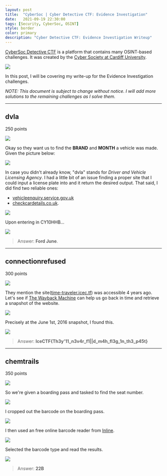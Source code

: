 ```yaml
---
layout: post
title:  "CyberSoc | Cyber Detective CTF: Evidence Investigation"
date:   2021-09-19 22:30:00
tags: [Security, CyberSoc, OSINT]
style: border
color: primary
description: "Cyber Detective CTF: Evidence Investigation Writeup"
---
```


[CyberSoc Detective CTF](https://ctf.cybersoc.wales/) is a platform that contains many OSINT-based challenges. It was created by the [Cyber Society at Cardiff University](https://cybersoc.wales/about).

![](https://i.imgur.com/nJMDhzV.png)


In this post, I will be covering my write-up for the Evidence Investigation challenges. 

*NOTE: This document is subject to change without notice. I will add more solutions to the remaining challenges as I solve them.*

---

## dvla

250 points

![](https://i.imgur.com/NF23h0l.png)

Okay so they want us to find the **BRAND** and **MONTH** a vehicle was made. Given the picture below:

![](https://i.imgur.com/Db64W7p.png)

In case you didn't already know, "dvla" stands for *Driver and Vehicle Licensing Agency*. I had a little bit of an issue finding a proper site that I could input a license plate into and it return the desired output. That said, I did find two reliable ones:

- [vehicleenquiry.service.gov.uk](https://vehicleenquiry.service.gov.uk/)
- [checkcardetails.co.uk](https://www.checkcardetails.co.uk/).

![](https://i.imgur.com/wq4Vvzl.png)

Upon entering in CY10HHB...

![](https://i.imgur.com/X92bfXJ.png)

>Answer: **Ford June**.

---

## connectionrefused

300 points

![](https://i.imgur.com/gc2qYlT.png)

They mention the site([time-traveler.icec.tf](http://time-traveler.icec.tf/)) was accessible 4 years ago. Let's see if [The Wayback Machine](https://archive.org/web/) can help us go back in time and retrieve a snapshot of the website.

![](https://i.imgur.com/VwXuUnp.png)

Precisely at the June 1st, 2016 snapshot, I found this.

![](https://i.imgur.com/87WBakG.png)

>Answer: **IceCTF{Th3y'11_n3v4r_f1|\|d_m4h_fl3g_1n_th3_p45t}**

---

## chemtrails

350 points

![](https://i.imgur.com/yFt8rqT.png)

So we're given a boarding pass and tasked to find the seat number.

![](https://i.imgur.com/uyrClMw.png)

I cropped out the barcode on the boarding pass.

![](https://i.imgur.com/Gf8mPnN.png)

I then used an free online barcode reader from [Inline](https://online-barcode-reader.inliteresearch.com/).

![](https://i.imgur.com/q6rYDCL.png)

Selected the barcode type and read the results.

![](https://i.imgur.com/rAJ0BXI.png)

>Answer: **22B**

